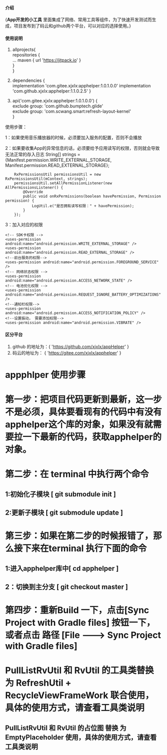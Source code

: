 #### 介绍
{**App开发的小工具**
里面集成了网络、常用工具等组件，为了快速开发测试而生成，项目发布到了码云和github两个平台，可以对应的选择使用。}

#### 使用说明
1.    allprojects{      
            repositories {      
                ...
                maven { url 'https://jitpack.io' }      
            }       
      }

2.    dependencies {        
	        implementation 'com.gitee.xjxlx:apphelper:1.0.1.0.0'
            implementation 'com.github.xjxlx:apphelper:1.1.0.2.5'
      }

3.    api('com.gitee.xjxlx:apphelper:1.0.1.0.0') {     
            exclude group: 'com.github.bumptech.glide'      
            exclude group: 'com.scwang.smart:refresh-layout-kernel'     
      }

使用步骤：

1：如果使用音乐播放器的时候，必须要加入服务的配置，否则不会播放
        <!-- 音乐播放器的服务 -->
        <service
            android:name="com.android.helper.utils.media.audio.AudioService"
            android:enabled="true"
            android:exported="false" />

2：如果要收集App的异常信息的话，必须要给予应用读写的权限，否则就会导致无法正常的存入日志
        String[] strings = {Manifest.permission.WRITE_EXTERNAL_STORAGE, Manifest.permission.READ_EXTERNAL_STORAGE};

        RxPermissionsUtil permissionsUtil = new RxPermissionsUtil(mContext, strings);
        permissionsUtil.setAllPermissionListener(new AllPermissionsListener() {
            @Override
            public void onRxPermissions(boolean havePermission, Permission permission) {
                LogUtil.e("是否拥有读写权限：" + havePermission);
            }
        });


3：加入对应的权限

    <!-- SDK卡权限 -->
    <uses-permission android:name="android.permission.WRITE_EXTERNAL_STORAGE" />
    <uses-permission android:name="android.permission.READ_EXTERNAL_STORAGE" />
    <!--前台服务的权限-->
    <uses-permission android:name="android.permission.FOREGROUND_SERVICE" />
    <!-- 网络状态权限 -->
    <uses-permission android:name="android.permission.ACCESS_NETWORK_STATE" />
    <!-- 电池优化权限 -->
    <uses-permission android:name="android.permission.REQUEST_IGNORE_BATTERY_OPTIMIZATIONS" />
    <!--通知栏权限-->
    <uses-permission android:name="android.permission.ACCESS_NOTIFICATION_POLICY" />
    <!--设置振动， 需要添加权限-->
    <uses-permission android:name="android.permission.VIBRATE" />



#### 区分平台

1.  github 的地址为：{ 'https://github.com/xjxlx/appHelper' }   
2.  码云的地址为： { 'https://gitee.com/xjxlx/apphelper' } 



# appphlper 使用步骤

# 第一步：把项目代码更新到最新，这一步不是必须，具体要看现有的代码中有没有apphelper这个库的对象，如果没有就需要拉一下最新的代码，获取apphelper的对象。

# 第二步：在 terminal 中执行两个命令 
##       1:初始化子模块 [ git  submodule init ] 
##       2:更新子模块 [ git  submodule update ]

# 第三步：如果在第二步的时候报错了，那么接下来在terminal 执行下面的命令
##       1:进入apphelper库中[ cd apphelper ]
##       2：切换到主分支 [ git checkout master ]

# 第四步：重新Build 一下，点击[Sync Project with Gradle files] 按钮一下，或者点击 路径 [File ---> Sync Project with Gradle files]  

# PullListRvUtil 和 RvUtil 的工具类替换为 RefreshUtil  +  RecycleViewFrameWork 联合使用，具体的使用方式，请查看工具类说明
## PullListRvUtil 和 RvUtil 的占位图 替换 为 EmptyPlaceholder 使用，具体的使用方式，请查看工具类说明



